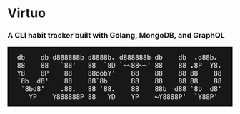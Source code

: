 # Virtuo 
### A CLI habit tracker built with Golang, MongoDB, and GraphQL
![Virtuo Logo](blob/virtuo_logo.png)
